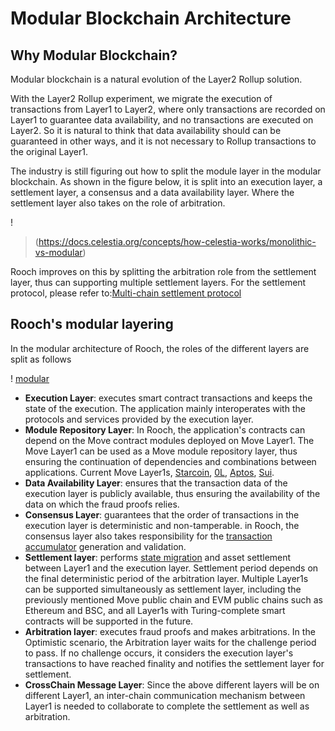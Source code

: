 # Modular Blockchain Architecture

## Why Modular Blockchain?

Modular blockchain is a natural evolution of the Layer2 Rollup solution.

With the Layer2 Rollup experiment, we migrate the execution of transactions from Layer1 to Layer2, where only transactions are recorded on Layer1 to guarantee data availability, and no transactions are executed on Layer2. So it is natural to think that data availability should can be guaranteed in other ways, and it is not necessary to Rollup transactions to the original Layer1.

The industry is still figuring out how to split the module layer in the modular blockchain. As shown in the figure below, it is split into an execution layer, a settlement layer, a consensus and a data availability layer. Where the settlement layer also takes on the role of arbitration.

! [](https://docs.celestia.org/assets/images/monolithic-modular-d2ebbbc814c3338adf1cdd8b91eef221.png)
> (https://docs.celestia.org/concepts/how-celestia-works/monolithic-vs-modular)

Rooch improves on this by splitting the arbitration role from the settlement layer, thus can supporting multiple settlement layers. For the settlement protocol, please refer to:[Multi-chain settlement protocol](01-multi-chain-settlement-protocol.md)

## Rooch's modular layering

In the modular architecture of Rooch, the roles of the different layers are split as follows

! [modular](/diagram/rooch-modular.svg)

* **Execution Layer**: executes smart contract transactions and keeps the state of the execution. The application mainly interoperates with the protocols and services provided by the execution layer.
* **Module Repository Layer**: In Rooch, the application's contracts can depend on the Move contract modules deployed on Move Layer1. The Move Layer1 can be used as a Move module repository layer, thus ensuring the continuation of dependencies and combinations between applications. Current Move Layer1s, [Starcoin](https://github.com/starcoinorg/starcoin), [0L](https://github.com/OLSF/libra), [Aptos](https://github.com/aptos-labs/aptos-core), [Sui](https://github.com/MystenLabs/sui).
* **Data Availability Layer**: ensures that the transaction data of the execution layer is publicly available, thus ensuring the availability of the data on which the fraud proofs relies.
* **Consensus Layer**: guarantees that the order of transactions in the execution layer is deterministic and non-tamperable. in Rooch, the consensus layer also takes responsibility for the [transaction accumulator](../03-transaction-accumulator-proofs.md) generation and validation.
* **Settlement layer**: performs [state migration](../06-state-scaling.md) and asset settlement between Layer1 and the execution layer. Settlement period depends on the final deterministic period of the arbitration layer. Multiple Layer1s can be supported simultaneously as settlement layer, including the previously mentioned Move public chain and EVM public chains such as Ethereum and BSC, and all Layer1s with Turing-complete smart contracts will be supported in the future.
* **Arbitration layer**: executes fraud proofs and makes arbitrations. In the Optimistic scenario, the Arbitration layer waits for the challenge period to pass. If no challenge occurs, it considers the execution layer's transactions to have reached finality and notifies the settlement layer for settlement.
* **CrossChain Message Layer**: Since the above different layers will be on different Layer1, an inter-chain communication mechanism between Layer1 is needed to collaborate to complete the settlement as well as arbitration.
